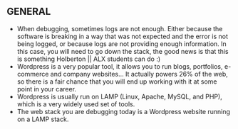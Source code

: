 ## GENERAL

- When debugging, sometimes logs are not enough. Either because the software is breaking in a way that was not expected and the error is not being logged, or because logs are not providing enough information. In this case, you will need to go down the stack, the good news is that this is something Holberton || ALX students can do :)
- Wordpress is a very popular tool, it allows you to run blogs, portfolios, e-commerce and company websites… It actually powers 26% of the web, so there is a fair chance that you will end up working with it at some point in your career.
- Wordpress is usually run on LAMP (Linux, Apache, MySQL, and PHP), which is a very widely used set of tools.
- The web stack you are debugging today is a Wordpress website running on a LAMP stack.
